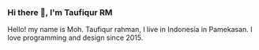### Hi there 👋, I'm Taufiqur RM
Hello! my name is Moh. Taufiqur rahman, I live in Indonesia in Pamekasan. I love programming and design since 2015.
